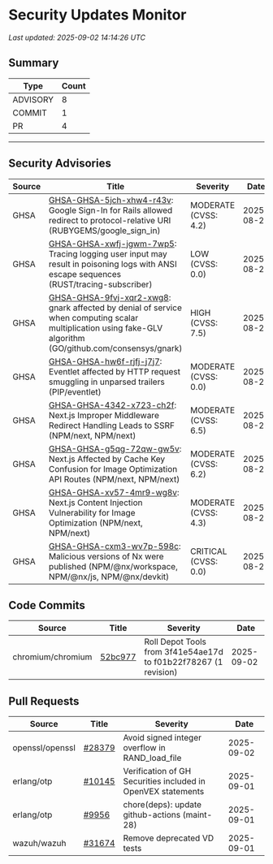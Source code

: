 # Security Updates Monitor

*Last updated: 2025-09-02 14:14:26 UTC*

## Summary
| Type | Count |
|------|-------|
| ADVISORY | 8 |
| COMMIT | 1 |
| PR | 4 |

---

## Security Advisories

| Source | Title | Severity | Date |
|--------|-------|----------|------|
| GHSA | [GHSA-GHSA-5jch-xhw4-r43v](https://github.com/advisories/GHSA-5jch-xhw4-r43v): Google Sign-In for Rails allowed redirect to protocol-relative URI (RUBYGEMS/google_sign_in) | MODERATE (CVSS: 4.2) | 2025-08-29 |
| GHSA | [GHSA-GHSA-xwfj-jgwm-7wp5](https://github.com/advisories/GHSA-xwfj-jgwm-7wp5):  Tracing logging user input may result in poisoning logs with ANSI escape sequences (RUST/tracing-subscriber) | LOW (CVSS: 0.0) | 2025-08-29 |
| GHSA | [GHSA-GHSA-9fvj-xqr2-xwg8](https://github.com/advisories/GHSA-9fvj-xqr2-xwg8): gnark affected by denial of service when computing scalar multiplication using fake-GLV algorithm (GO/github.com/consensys/gnark) | HIGH (CVSS: 7.5) | 2025-08-29 |
| GHSA | [GHSA-GHSA-hw6f-rjfj-j7j7](https://github.com/advisories/GHSA-hw6f-rjfj-j7j7): Eventlet affected by HTTP request smuggling in unparsed trailers (PIP/eventlet) | MODERATE (CVSS: 0.0) | 2025-08-29 |
| GHSA | [GHSA-GHSA-4342-x723-ch2f](https://github.com/advisories/GHSA-4342-x723-ch2f): Next.js Improper Middleware Redirect Handling Leads to SSRF (NPM/next, NPM/next) | MODERATE (CVSS: 6.5) | 2025-08-29 |
| GHSA | [GHSA-GHSA-g5qg-72qw-gw5v](https://github.com/advisories/GHSA-g5qg-72qw-gw5v): Next.js Affected by Cache Key Confusion for Image Optimization API Routes (NPM/next, NPM/next) | MODERATE (CVSS: 6.2) | 2025-08-29 |
| GHSA | [GHSA-GHSA-xv57-4mr9-wg8v](https://github.com/advisories/GHSA-xv57-4mr9-wg8v): Next.js Content Injection Vulnerability for Image Optimization (NPM/next, NPM/next) | MODERATE (CVSS: 4.3) | 2025-08-29 |
| GHSA | [GHSA-GHSA-cxm3-wv7p-598c](https://github.com/advisories/GHSA-cxm3-wv7p-598c): Malicious versions of Nx were published (NPM/@nx/workspace, NPM/@nx/js, NPM/@nx/devkit) | CRITICAL (CVSS: 0.0) | 2025-08-27 |

## Code Commits

| Source | Title | Severity | Date |
|--------|-------|----------|------|
| chromium/chromium | [52bc977](https://github.com/chromium/chromium/commit/52bc977e0bebdddc4537645f94a4313cdc821bcc) | Roll Depot Tools from 3f41e54ae17d to f01b22f78267 (1 revision) | 2025-09-02 |

## Pull Requests

| Source | Title | Severity | Date |
|--------|-------|----------|------|
| openssl/openssl | [#28379](https://github.com/openssl/openssl/pull/28379) | Avoid signed integer overflow in RAND_load_file | 2025-09-02 |
| erlang/otp | [#10145](https://github.com/erlang/otp/pull/10145) | Verification of GH Securities included in OpenVEX statements | 2025-09-01 |
| erlang/otp | [#9956](https://github.com/erlang/otp/pull/9956) | chore(deps): update github-actions (maint-28) | 2025-09-01 |
| wazuh/wazuh | [#31674](https://github.com/wazuh/wazuh/pull/31674) | Remove deprecated VD tests | 2025-09-01 |

